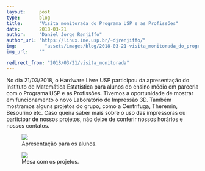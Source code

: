 ```yaml
---
layout:     post
type:       blog
title:      "Visita monitorada do Programa USP e as Profissões"
date:       2018-03-21
author:     "Daniel Jorge Renjiffo"
author_url: "https://linux.ime.usp.br/~djrenjiffo/"
img: 	      "assets/images/blog/2018-03-21-visita_monitorada_do_programa_usp_e_as_profissoes/mesa.jpeg"
img_url:    ""

redirect_from: "2018/03/21/visita_monitorada"
---
```


No dia 21/03/2018, o Hardware Livre USP participou da apresentação do Instituto de Matemática Estatística para alunos do ensino médio em parceria com o Programa USP e as Profissões. Tivemos a oportunidade de mostrar em funcionamento o novo Laboratório de Impressão 3D. Também  mostramos alguns projetos do grupo, como a Centrífuga, Theremin, Besourino etc. Caso queira saber mais sobre o uso das impressoras ou participar de nossos projetos, não deixe de conferir nossos horários e nossos contatos.

<div class="img-container">
  <figure>
    <img src="{{ site.baseurl }}/assets/images/blog/2018-03-21-visita_monitorada_do_programa_usp_e_as_profissoes/apresentacao.jpeg">
    <figcaption>Apresentação para os alunos.</figcaption>
  </figure>
  <figure>
    <img src="{{ site.baseurl }}/assets/images/blog/2018-03-21-visita_monitorada_do_programa_usp_e_as_profissoes/mesa.jpeg">
    <figcaption>Mesa com os projetos.</figcaption>
  </figure>
</div>
